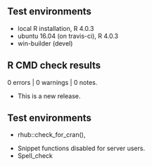 ## Test environments
* local R installation, R 4.0.3
* ubuntu 16.04 (on travis-ci), R 4.0.3
* win-builder (devel)

## R CMD check results
0 errors | 0 warnings | 0 notes.

* This is a new release.

## Test environments
- rhub::check_for_cran(), 


* Snippet functions disabled for server users.
* Spell_check
